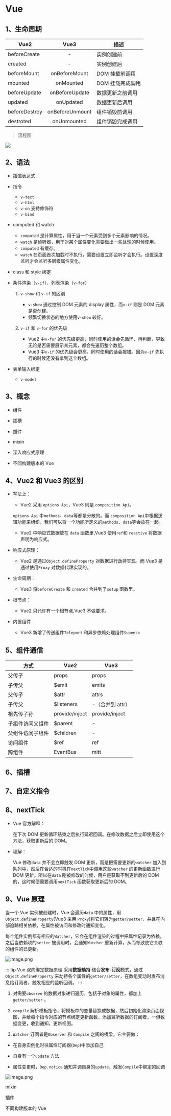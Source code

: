 # Vue

## 1、生命周期

| Vue2          |      Vue3       | 描述             |
| ------------- | :-------------: | ---------------- |
| beforeCreate  |        -        | 实例创建前       |
| created       |        -        | 实例创建后       |
| beforeMount   |  onBeforeMount  | DOM 挂载前调用   |
| mounted       |    onMounted    | DOM 挂载完成调用 |
| beforeUpdate  | onBeforeUpdate  | 数据更新之前调用 |
| updated       |    onUpdated    | 数据更新后调用   |
| beforeDestroy | onBeforeUnmount | 组件销毁前调用   |
| destroted     |   onUnmounted   | 组件销毁完成调用 |

> 流程图

![](../imgs/vue/lifecycle.png)

## 2、语法

- 插值表达式

- 指令

  - `v-text`
  - `v-html`
  - `v-on` 支持修饰符
  - `v-bind`

- computed 和 watch

  - `computed` 是计算属性，用于当一个元素受到多个元素影响的情况。
  - `watch` 是侦听器，用于对某个属性变化需要做出一些处理的时候使用。
  - `computed` 有缓存。
  - `watch` 在页面首次加载时不执行，需要设置立即监听才会执行。设置深度监听才会监听多层级属性变化。

- class 和 style 绑定

- 条件渲染（`v-if`）、列表渲染（`v-for`）

  1. `v-show` 和 `v-if` 的区别

     - `v-show` 通过控制 DOM 元素的 display 属性，而`v-if` 则是 DOM 元素是否创建。
     - 频繁切换状态的地方使用`v-show` 较好。

  2. `v-if` 和 `v-for` 的优先级

     - Vue2 中`v-for` 的优先级更高，同时使用的话会先循环、再判断，导致无论是否需要展示某元素，都会先遍历整个数组。
     - Vue3 中`v-if` 的优先级会更高，同时使用的话会报错。因为`v-if` 先执行的时候还没有拿到这个数组。

- 表单输入绑定

  - `v-model`

## 3、概念

- 组件

- 插槽

- 插件

- mixin

- 深入响应式原理

- 不同构建版本的 Vue

## 4、Vue2 和 Vue3 的区别

- 写法上：

  - Vue2 采用 `options Api`，Vue3 则是 `composition Api`。

  `options Api` 中`methods`、`data`等都是分散的。而 `composition Api`中根据逻辑功能来组织，我们可以将一个功能所定义的`methods`、`data`等会放在一起。

  - Vue2 中响应式数据放在 `data` 函数里,Vue3 使用`ref`和 `reactive` 将数据声明为响应式。

- 响应式原理：

  - Vue2 是通过`Object.defineProperty` 对数据进行劫持实现。而 Vue3 是通过使用`Proxy` 对数据代理实现的。

- 生命周期：

  - Vue3 将`beforeCreate` 和 `created` 合并到了`setup` 函数里。

- 根节点：

  - Vue2 只允许有一个根节点,Vue3 不做要求。

- 内置组件

  - Vue3 新增了传送组件`Teleport` 和异步依赖处理组件`Supense`

## 5、组件通信

| 方式             | Vue2           | Vue3             |
| ---------------- | -------------- | ---------------- |
| 父传子           | props          | props            |
| 子传父           | $emit          | emits            |
| 父传子           | $attr          | attrs            |
| 子传父           | $listeners     | -（合并到 attr） |
| 祖先传子孙       | provide/inject | provide/inject   |
| 子组件访问父组件 | $parent        | -                |
| 父组件访问子组件 | $children      | -                |
| 访问组件         | $ref           | ref              |
| 跨组件           | EventBus       | mitt             |

## 6、插槽

## 7、自定义指令

## 8、nextTick

- Vue 官方解释：

  在下次 DOM 更新循环结束之后执行延迟回调。在修改数据之后立即使用这个方法，获取更新后的 DOM。

- 理解：

  Vue 修改`data` 并不会立即触发 DOM 更新，而是把需要更新的`watcher` 加入到队列中，然后在合适的时机在`nextTick`中调用这些`watcher` 的更新函数进行 DOM 更新。所以在`data` 刚被修改的时候，用户是获取不到更新后的 DOM 的，这时候便需要调用`nextTick` 函数获取更新后的 DOM。

## 9、Vue 原理

当一个 Vue 实例被创建时，Vue 会遍历`data` 中的属性，用`Object.defineProperty`(Vue3 采用 `Proxy`)将它们转为`getter/setter`，并且在内部追踪相关依赖，在属性被访问和修改时通知变化。

每个组件实例都有相应的`Watcher`，它会在组件渲染的过程中把属性记录为依赖，之后当依赖项的`setter` 被调用时，会通知`Watcher` 重新计算，从而导致使它关联的组件的已更新。

![image.png](https://p6-juejin.byteimg.com/tos-cn-i-k3u1fbpfcp/10631e82411948759e96d3c408409a89~tplv-k3u1fbpfcp-watermark.image?)

::: tip Vue 双向绑定数据原理
采用**数据劫持** 结合**发布-订阅**模式，通过`Object.defineProperty` 来劫持各个属性的`getter/setter`，在数组变动时发布消息给订阅者，触发相应的监听回调。
:::

1. 对需要`observe` 的数据对象递归遍历，包括子对象的属性，都加上`getter/setter` 。

2. `compile` 解析模板指令，将模板中的变量替换成数据，然后初始化渲染页面视图，并给每个指令对应的节点绑定更新函数，添加监听数据的订阅者，一但数据变更，收到通知，更新视图。

3. `Watcher` 订阅者是`Observer` 和 `Compile` 之间的桥梁。它主要做：

- 在自身实例化时往属性订阅器(`Dep`)中添加自己

- 自身有一个`update` 方法

- 属性变更时，`Dep.notice` 通知并调自身的`update`，触发`Compile`中绑定的回调

![image.png](https://p6-juejin.byteimg.com/tos-cn-i-k3u1fbpfcp/32c3c03d10b2469aab200a188d5d3153~tplv-k3u1fbpfcp-watermark.image?)

mixin

插件

不同构建版本的 Vue
